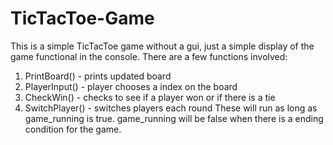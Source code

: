 # TicTacToe-Game
This is a simple TicTacToe game without a gui, just a simple display of the game functional in the console.
There are a few functions involved:
1. PrintBoard() - prints updated board
2. PlayerInput() - player chooses a index on the board
3. CheckWin() - checks to see if a player won or if there is a tie
4. SwitchPlayer() - switches players each round
These will run as long as game_running is true. game_running will be false when there is a ending condition for the game.
